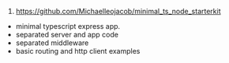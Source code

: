 1. https://github.com/Michaelleojacob/minimal_ts_node_starterkit

- minimal typescript express app.
- separated server and app code
- separated middleware
- basic routing and http client examples

